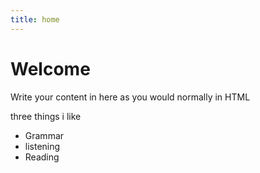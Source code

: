 ```yaml
---
title: home
---
```


<h1>Welcome</h1>
<p>Write your content in here as you would normally in HTML</p>

<p>three things i like</p>

<ul>
<li>Grammar</li>
<li>listening</li>
<li>Reading</li>
</ul>
